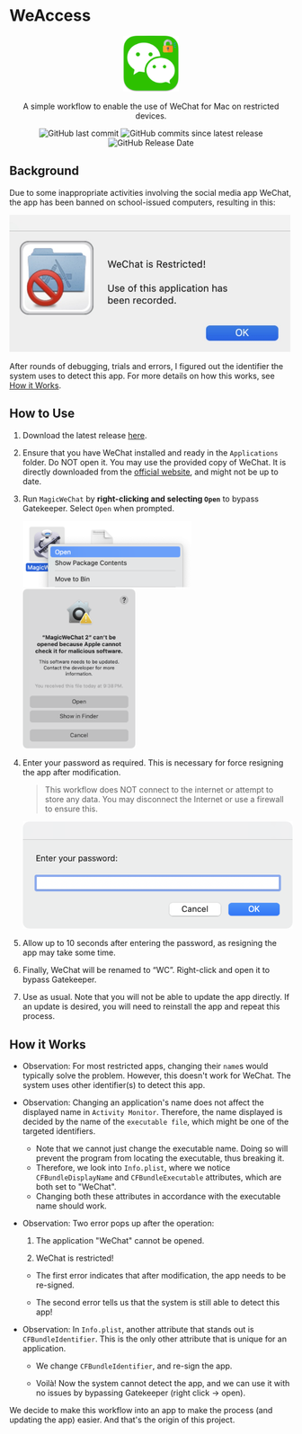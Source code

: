 # WeAccess

<div align="center">

<img src="https://github.com/mrmagic2020/WeAccess/blob/main/Assets/ApplicationStub.png?raw=true" width="100" alt="Logo">

A simple workflow to enable the use of WeChat for Mac on restricted devices.

![GitHub last commit](https://img.shields.io/github/last-commit/mrmagic2020/WeAccess)
![GitHub commits since latest release](https://img.shields.io/github/commits-since/mrmagic2020/WeAccess/latest)
![GitHub Release Date](https://img.shields.io/github/release-date/mrmagic2020/WeAccess)

</div>

## Background

Due to some inappropriate activities involving the social media app WeChat, the app has been banned on school-issued computers, resulting in this:

<img src="https://github.com/mrmagic2020/WeAccess/blob/main/Assets/ban_message.jpg?raw=true" width="500" alt="Restriction Message">

After rounds of debugging, trials and errors, I figured out the identifier the system uses to detect this app. For more details on how this works, see [How it Works](#how-it-works).

## How to Use

1. Download the latest release [here](https://github.com/mrmagic2020/WeAccess/latest).

2. Ensure that you have WeChat installed and ready in the `Applications` folder. Do NOT open it. You may use the provided copy of WeChat. It is directly downloaded from the [official website](https://mac.weixin.qq.com/?lang=en), and might not be up to date.

3. Run `MagicWeChat` by **right-clicking and selecting `Open`** to bypass Gatekeeper. Select `Open` when prompted.

    <img src="https://github.com/mrmagic2020/WeAccess/blob/main/Assets/Image%201.png?raw=true" width="300" alt="Image 1">
    <img src="https://github.com/mrmagic2020/WeAccess/blob/main/Assets/Image%202.png?raw=true" width="200" alt="Image 2">

4. Enter your password as required. This is necessary for force resigning the app after modification.

    > This workflow does NOT connect to the internet or attempt to store any data. You may disconnect the Internet or use a firewall to ensure this.

    ![Image 3](https://github.com/mrmagic2020/WeAccess/blob/main/Assets/Image%203.png?raw=true)

5. Allow up to 10 seconds after entering the password, as resigning the app may take some time.

6. Finally, WeChat will be renamed to “WC”. Right-click and open it to bypass Gatekeeper.

7. Use as usual. Note that you will not be able to update the app directly. If an update is desired, you will need to reinstall the app and repeat this process.

## How it Works

- Observation: For most restricted apps, changing their `name`s would typically solve the problem. However, this doesn't work for WeChat. The system uses other identifier(s) to detect this app.
- Observation: Changing an application's name does not affect the displayed name in `Activity Monitor`. Therefore, the name displayed is decided by the name of the `executable file`, which might be one of the targeted identifiers.

  - Note that we cannot just change the executable name. Doing so will prevent the program from locating the executable, thus breaking it.
  - Therefore, we look into `Info.plist`, where we notice `CFBundleDisplayName` and `CFBundleExecutable` attributes, which are both set to  "WeChat".
  - Changing both these attributes in accordance with the executable name should work.

- Observation: Two error pops up after the operation:

  1. The application "WeChat" cannot be opened.

  2. WeChat is restricted!

  - The first error indicates that after modification, the app needs to be re-signed.

  - The second error tells us that the system is still able to detect this app!

- Observation: In `Info.plist`, another attribute that stands out is `CFBundleIdentifier`. This is the only other attribute that is unique for an application.

  - We change `CFBundleIdentifier`, and re-sign the app.

  - Voilà! Now the system cannot detect the app, and we can use it with no issues by bypassing Gatekeeper (right click -> open).

We decide to make this workflow into an app to make the process (and updating the app) easier. And that's the origin of this project.
